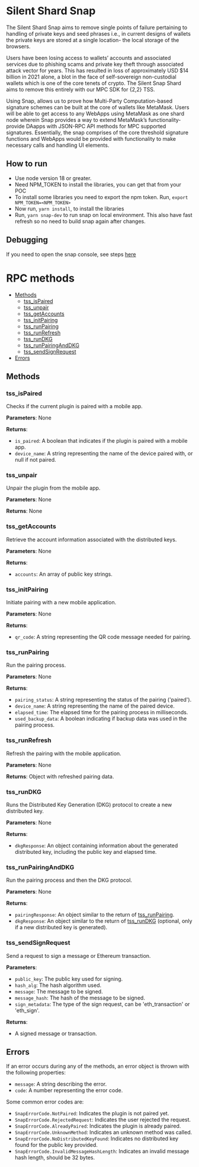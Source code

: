 # Silent Shard Snap

The Silent Shard Snap aims to remove single points of failure pertaining to handling of private keys and seed phrases i.e., in current designs of wallets the private keys are stored at a single location- the local storage of the browsers.

Users have been losing access to wallets’ accounts and associated services due to phishing scams and private key theft through associated attack vector for years. This has resulted in loss of approximately USD $14 billion in 2021 alone, a blot in the face of self-sovereign non-custodial wallets which is one of the core tenets of crypto. The Silent Snap Shard aims to remove this entirely with our MPC SDK for {2,2} TSS.


Using Snap, allows us to prove how Multi-Party Computation-based signature schemes can be built at the core of wallets like MetaMask. Users will be able to get access to any WebApps using MetaMask as one shard node wherein Snap provides a way to extend MetaMask’s functionality- provide DAapps with JSON-RPC API methods for MPC supported signatures. Essentially, the snap comprises of the core threshold signature functions and WebApps would be provided with functionality to make necessary calls and handling UI elements.

## How to run
- Use node version 18 or greater.
- Need NPM_TOKEN to install the libraries, you can get that from your POC
- To install some libraries you need to export the npm token. Run, `export NPM_TOKEN=<NPM_TOKEN>`
- Now run, `yarn install`, to install the libraries
- Run, `yarn snap-dev` to run snap on local environment. This also have fast refresh so no need to build snap again after changes.

## Debugging


If you need to open the snap console, see steps [here](https://docs.metamask.io/guide/snaps-development-guide.html#debugging-your-snap)


# RPC methods

- [Methods](#methods)
  - [tss_isPaired](#tss_ispaired)
  - [tss_unpair](#tss_unpair)
  - [tss_getAccounts](#tss_getaccounts)
  - [tss_initPairing](#tss_initpairing)
  - [tss_runPairing](#tss_runpairing)
  - [tss_runRefresh](#tss_runrefresh)
  - [tss_runDKG](#tss_rundkg)
  - [tss_runPairingAndDKG](#tss_runpairinganddkg)
  - [tss_sendSignRequest](#tss_sendsignrequest)
- [Errors](#errors)

## Methods
### tss_isPaired

Checks if the current plugin is paired with a mobile app.

**Parameters**: None

**Returns**: 
- `is_paired`: A boolean that indicates if the plugin is paired with a mobile app.
- `device_name`: A string representing the name of the device paired with, or null if not paired.

### tss_unpair

Unpair the plugin from the mobile app.

**Parameters**: None

**Returns**: None

### tss_getAccounts

Retrieve the account information associated with the distributed keys.

**Parameters**: None

**Returns**:
- `accounts`: An array of public key strings.

### tss_initPairing

Initiate pairing with a new mobile application.

**Parameters**: None

**Returns**:
- `qr_code`: A string representing the QR code message needed for pairing.

### tss_runPairing

Run the pairing process.

**Parameters**: None

**Returns**:
- `pairing_status`: A string representing the status of the pairing ('paired').
- `device_name`: A string representing the name of the paired device.
- `elapsed_time`: The elapsed time for the pairing process in milliseconds.
- `used_backup_data`: A boolean indicating if backup data was used in the pairing process.

### tss_runRefresh

Refresh the pairing with the mobile application.

**Parameters**: None

**Returns**: Object with refreshed pairing data.

### tss_runDKG

Runs the Distributed Key Generation (DKG) protocol to create a new distributed key.

**Parameters**: None

**Returns**:
- `dkgResponse`: An object containing information about the generated distributed key, including the public key and elapsed time.

### tss_runPairingAndDKG

Run the pairing process and then the DKG protocol.

**Parameters**: None

**Returns**:
- `pairingResponse`: An object similar to the return of [tss_runPairing](#tss_runpairing).
- `dkgResponse`: An object similar to the return of [tss_runDKG](#tss_rundkg) (optional, only if a new distributed key is generated).

### tss_sendSignRequest

Send a request to sign a message or Ethereum transaction.

**Parameters**:
- `public_key`: The public key used for signing.
- `hash_alg`: The hash algorithm used.
- `message`: The message to be signed.
- `message_hash`: The hash of the message to be signed.
- `sign_metadata`: The type of the sign request, can be 'eth_transaction' or 'eth_sign'.

**Returns**:
- A signed message or transaction.

## Errors

If an error occurs during any of the methods, an error object is thrown with the following properties:

- `message`: A string describing the error.
- `code`: A number representing the error code.

Some common error codes are:
- `SnapErrorCode.NotPaired`: Indicates the plugin is not paired yet.
- `SnapErrorCode.RejectedRequest`: Indicates the user rejected the request.
- `SnapErrorCode.AlreadyPaired`: Indicates the plugin is already paired.
- `SnapErrorCode.UnknownMethod`: Indicates an unknown method was called.
- `SnapErrorCode.NoDistributedKeyFound`: Indicates no distributed key found for the public key provided.
- `SnapErrorCode.InvalidMessageHashLength`: Indicates an invalid message hash length, should be 32 bytes.